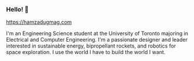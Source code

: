 ### Hello! 👋

https://hamzadugmag.com

I'm an Engineering Science student at the University of Toronto majoring in Electrical and Computer Engineering.
I'm a passionate designer and leader interested in sustainable energy, bipropellant rockets, and robotics for space exploration.
I use the world I have to build the world I want.

<!--
**hamza-dugmag/hamza-dugmag** is a ✨ _special_ ✨ repository because its `README.md` (this file) appears on your GitHub profile.

- 🔭 I’m currently working on ...
- 🌱 I’m currently learning ...
- 👯 I’m looking to collaborate on ...
- 🤔 I’m looking for help with ...
- 💬 Ask me about ...
- 📫 How to reach me: ...
- 😄 Pronouns: ...
- ⚡ Fun fact: ...
-->
